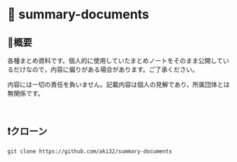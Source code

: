 # 💖 summary-documents

## 🌟概要

各種まとめ資料です。個人的に使用していたまとめノートをそのまま公開しているだけなので，内容に偏りがある場合があります。ご了承ください。

内容には一切の責任を負いません。記載内容は個人の見解であり，所属団体とは無関係です。







<br>

## ❗クローン

```Shell
git clone https://github.com/aki32/summary-documents
```








<br>
